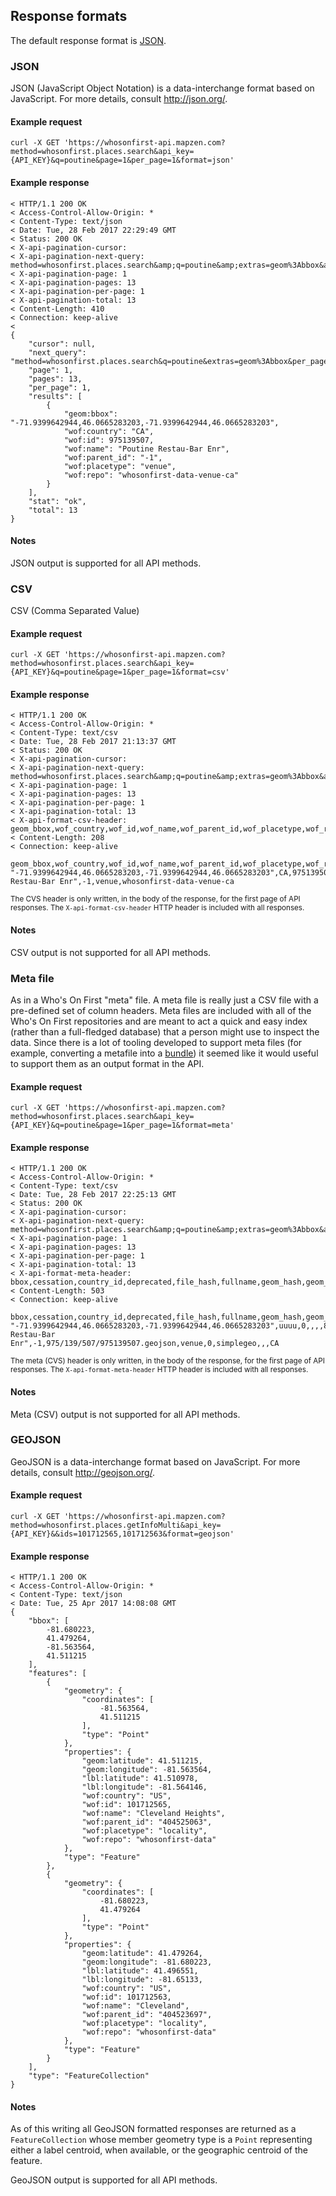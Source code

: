 <a name="formats"></a>
## Response formats

The default response format is [JSON](formats.md#json).

<a name="json"></a>
### JSON

JSON (JavaScript Object Notation) is a data-interchange format based on JavaScript. For more details, consult <a href="http://json.org/">http://json.org/</a>.

#### Example request

```
curl -X GET 'https://whosonfirst-api.mapzen.com?method=whosonfirst.places.search&api_key={API_KEY}&q=poutine&page=1&per_page=1&format=json'
```

#### Example response

```
< HTTP/1.1 200 OK
< Access-Control-Allow-Origin: *
< Content-Type: text/json
< Date: Tue, 28 Feb 2017 22:29:49 GMT
< Status: 200 OK
< X-api-pagination-cursor: 
< X-api-pagination-next-query: method=whosonfirst.places.search&amp;q=poutine&amp;extras=geom%3Abbox&amp;per_page=1&amp;page=2
< X-api-pagination-page: 1
< X-api-pagination-pages: 13
< X-api-pagination-per-page: 1
< X-api-pagination-total: 13
< Content-Length: 410
< Connection: keep-alive
< 
{
    "cursor": null,
    "next_query": "method=whosonfirst.places.search&q=poutine&extras=geom%3Abbox&per_page=1&page=2",
    "page": 1,
    "pages": 13,
    "per_page": 1,
    "results": [
        {
            "geom:bbox": "-71.9399642944,46.0665283203,-71.9399642944,46.0665283203",
            "wof:country": "CA",
            "wof:id": 975139507,
            "wof:name": "Poutine Restau-Bar Enr",
            "wof:parent_id": "-1",
            "wof:placetype": "venue",
            "wof:repo": "whosonfirst-data-venue-ca"
        }
    ],
    "stat": "ok",
    "total": 13
}
```

#### Notes

JSON output is supported for all API methods.

<a name="csv"></a>
### CSV

CSV (Comma Separated Value)

#### Example request

```
curl -X GET 'https://whosonfirst-api.mapzen.com?method=whosonfirst.places.search&api_key={API_KEY}&q=poutine&page=1&per_page=1&format=csv'
```

#### Example response

```
< HTTP/1.1 200 OK
< Access-Control-Allow-Origin: *
< Content-Type: text/csv
< Date: Tue, 28 Feb 2017 21:13:37 GMT
< Status: 200 OK
< X-api-pagination-cursor: 
< X-api-pagination-next-query: method=whosonfirst.places.search&amp;q=poutine&amp;extras=geom%3Abbox&amp;per_page=1&amp;page=2&amp;format=csv
< X-api-pagination-page: 1
< X-api-pagination-pages: 13
< X-api-pagination-per-page: 1
< X-api-pagination-total: 13
< X-api-format-csv-header: geom_bbox,wof_country,wof_id,wof_name,wof_parent_id,wof_placetype,wof_repo
< Content-Length: 208
< Connection: keep-alive

geom_bbox,wof_country,wof_id,wof_name,wof_parent_id,wof_placetype,wof_repo
"-71.9399642944,46.0665283203,-71.9399642944,46.0665283203",CA,975139507,"Poutine Restau-Bar Enr",-1,venue,whosonfirst-data-venue-ca
```

<small>The CVS header is only written, in the body of the response, for the first page of API responses. The `X-api-format-csv-header` HTTP header is included with all responses.</small>

#### Notes

CSV output is not supported for all API methods.
<a name="meta"></a>
### Meta file

As in a Who's On First "meta" file. A meta file is really just a CSV file with a pre-defined set of column headers. Meta files are included with all of the Who's On First repositories and are meant to act a quick and easy index (rather than a full-fledged database) that a person might use to inspect the data. Since there is a lot of tooling developed to support meta files (for example, converting a metafile into a <a href="https://whosonfirst.mapzen.com/bundles/">bundle</a>) it seemed like it would useful to support them as an output format in the API.

#### Example request

```
curl -X GET 'https://whosonfirst-api.mapzen.com?method=whosonfirst.places.search&api_key={API_KEY}&q=poutine&page=1&per_page=1&format=meta'
```

#### Example response

```
< HTTP/1.1 200 OK
< Access-Control-Allow-Origin: *
< Content-Type: text/csv
< Date: Tue, 28 Feb 2017 22:25:13 GMT
< Status: 200 OK
< X-api-pagination-cursor: 
< X-api-pagination-next-query: method=whosonfirst.places.search&amp;q=poutine&amp;extras=geom%3Abbox&amp;per_page=1&amp;page=2&amp;format=meta
< X-api-pagination-page: 1
< X-api-pagination-pages: 13
< X-api-pagination-per-page: 1
< X-api-pagination-total: 13
< X-api-format-meta-header: bbox,cessation,country_id,deprecated,file_hash,fullname,geom_hash,geom_latitude,geom_longitude,id,inception,iso,iso_country,lastmodified,lbl_latitude,lbl_longitude,locality_id,name,parent_id,path,placetype,region_id,source,superseded_by,supersedes,wof_country
< Content-Length: 503
< Connection: keep-alive

bbox,cessation,country_id,deprecated,file_hash,fullname,geom_hash,geom_latitude,geom_longitude,id,inception,iso,iso_country,lastmodified,lbl_latitude,lbl_longitude,locality_id,name,parent_id,path,placetype,region_id,source,superseded_by,supersedes,wof_country
"-71.9399642944,46.0665283203,-71.9399642944,46.0665283203",uuuu,0,,,,88060b9c65a5eaae29b427583b1bfa93,46.066528,-71.939964,975139507,uuuu,CA,CA,1472521936,0,0,0,"Poutine Restau-Bar Enr",-1,975/139/507/975139507.geojson,venue,0,simplegeo,,,CA
```

<small>The meta (CVS) header is only written, in the body of the response, for the first page of API responses. The `X-api-format-meta-header` HTTP header is included with all responses.</small>

#### Notes

Meta (CSV) output is not supported for all API methods.
<a name="geojson"></a>
### GEOJSON

GeoJSON is a data-interchange format based on JavaScript. For more details, consult <a href="http://geojson.org/">http://geojson.org/</a>.

#### Example request

```
curl -X GET 'https://whosonfirst-api.mapzen.com?method=whosonfirst.places.getInfoMulti&api_key={API_KEY}&&ids=101712565,101712563&format=geojson'
```

#### Example response

```
< HTTP/1.1 200 OK
< Access-Control-Allow-Origin: *
< Content-Type: text/json
< Date: Tue, 25 Apr 2017 14:08:08 GMT
{
    "bbox": [
        -81.680223,
        41.479264,
        -81.563564,
        41.511215
    ],
    "features": [
        {
            "geometry": {
                "coordinates": [
                    -81.563564,
                    41.511215
                ],
                "type": "Point"
            },
            "properties": {
                "geom:latitude": 41.511215,
                "geom:longitude": -81.563564,
                "lbl:latitude": 41.510978,
                "lbl:longitude": -81.564146,
                "wof:country": "US",
                "wof:id": 101712565,
                "wof:name": "Cleveland Heights",
                "wof:parent_id": "404525063",
                "wof:placetype": "locality",
                "wof:repo": "whosonfirst-data"
            },
            "type": "Feature"
        },
        {
            "geometry": {
                "coordinates": [
                    -81.680223,
                    41.479264
                ],
                "type": "Point"
            },
            "properties": {
                "geom:latitude": 41.479264,
                "geom:longitude": -81.680223,
                "lbl:latitude": 41.496551,
                "lbl:longitude": -81.65133,
                "wof:country": "US",
                "wof:id": 101712563,
                "wof:name": "Cleveland",
                "wof:parent_id": "404523697",
                "wof:placetype": "locality",
                "wof:repo": "whosonfirst-data"
            },
            "type": "Feature"
        }
    ],
    "type": "FeatureCollection"
}
```

#### Notes

As of this writing all GeoJSON formatted responses are returned as a `FeatureCollection` whose member geometry type is a `Point` representing either a label centroid, when available, or the geographic centroid of the feature.

GeoJSON output is supported for all API methods.
